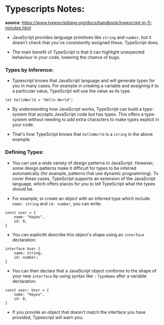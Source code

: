 # Typescripts Notes:

**source**: https://www.typescriptlang.org/docs/handbook/typescript-in-5-minutes.html

- JavaScript provides language primitives like `string` and `number`, but it doesn't check that
  you've consistently assigned these. TypeScript does.

- The main benefit of TypeScript is that it can highlight unexpected behaviour in your code,
  lowering the chance of bugs.

### Types by Inference:

- Typescript knows that JavaScript language and will generate types for you in many cases. For
  example in creating a variable and assigning it to a particular value, TypeScript will use the value
  as its type.

```
let helloWorld = "Hello World";
```

- By understanding how JavaScript works, TypeScript can build a type-system that accepts JavaScript
  code but has types. This offers a type-system without needing to add extra characters to make
  types explicit in your code.

- That's how TypeScript knows that `helloWorld` is a `string` in the above example.

### Defining Types:

- You can use a wide variety of design patterns in JavaScript. However, some design patterns make it
  difficult for types to be inferred automatically (for example, patterns that use dynamic programming).
  To cover these cases, TypeScript supports an extension of the JavaScript language, which offers places
  for you to tell TypeScript what the types should be.

- For example, to create an object with an inferred type which include `name: string` and `id: number`,
  you can write:

```
const user = {
    name: "Hayes",
    id: 0,
}
```

- You can explicitlt describe this object's shape using an `interface` declaration:

```
interface User {
    name: string;
    id: number;
}
```

- You can then declare that a JavaScript object conforms to the shape of your new `interface` by
  using syntax like `:` `TypeName` after a variable declaration:

```
const user: User = {
    name: "Hayes",
    id: 0,
}
```

- If you provide an object that doesn't match the interface you have provided, Typescript will warn
  you:
